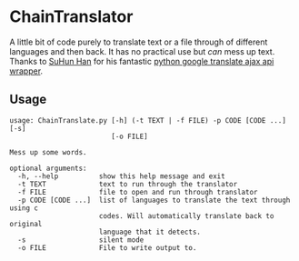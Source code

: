# ChainTranslator
A little bit of code purely to translate text or a file through of different languages and then back. It has no practical use but _can_ mess up text. Thanks to [SuHun Han](https://github.com/ssut) for his fantastic [python google translate ajax api wrapper](https://github.com/ssut/py-googletrans).

## Usage
```
usage: ChainTranslate.py [-h] (-t TEXT | -f FILE) -p CODE [CODE ...] [-s]
                         [-o FILE]

Mess up some words.

optional arguments:
  -h, --help          show this help message and exit
  -t TEXT             text to run through the translator
  -f FILE             file to open and run through translator
  -p CODE [CODE ...]  list of languages to translate the text through using c
                      codes. Will automatically translate back to original
                      language that it detects.
  -s                  silent mode
  -o FILE             File to write output to.
  ```
